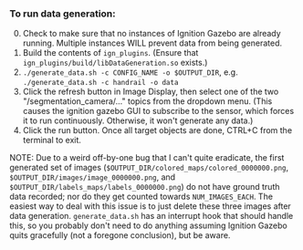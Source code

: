 ### To run data generation:

0. Check to make sure that no instances of Ignition Gazebo are already running. Multiple instances WILL prevent data from being generated.
1. Build the contents of `ign_plugins`. (Ensure that `ign_plugins/build/libDataGeneration.so` exists.)
2. `./generate_data.sh -c CONFIG_NAME -o $OUTPUT_DIR`, e.g. `./generate_data.sh -c handrail -o data`
3. Click the refresh button in Image Display, then select one of the two "/segmentation_camera/..." topics from the dropdown menu. (This causes the ignition gazebo GUI to subscribe to the sensor, which forces it to run continuously. Otherwise, it won't generate any data.)
4. Click the run button. Once all target objects are done, CTRL+C from the terminal to exit.

NOTE: Due to a weird off-by-one bug that I can't quite eradicate, the first generated set of images (`$OUTPUT_DIR/colored_maps/colored_0000000.png`, `$OUTPUT_DIR/images/image_0000000.png`, and `$OUTPUT_DIR/labels_maps/labels_0000000.png`) do not have ground truth data recorded; nor do they get counted towards `NUM_IMAGES_EACH`. The easiest way to deal with this issue is to just delete these three images after data generation. `generate_data.sh` has an interrupt hook that should handle this, so you probably don't need to do anything assuming Ignition Gazebo quits gracefully (not a foregone conclusion), but be aware.
